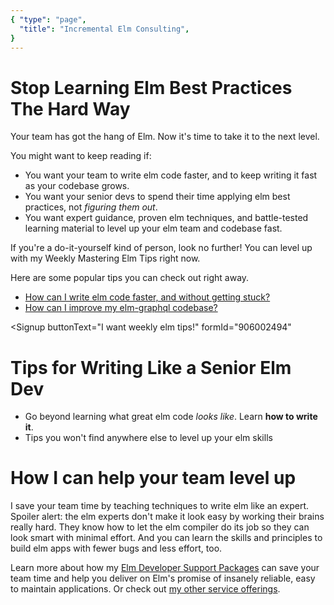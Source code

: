 ```yaml
---
{ "type": "page",
  "title": "Incremental Elm Consulting",
}
---
```


# Stop Learning Elm Best Practices The Hard Way

Your team has got the hang of Elm. Now it's time to take it to the next level.

You might want to keep reading if:

- You want your team to write elm code faster, and to keep writing it fast as your codebase grows.
- You want your senior devs to spend their time applying elm best practices, not *figuring them out*.
- You want expert guidance, proven elm techniques, and battle-tested learning material to level up your elm team and codebase fast.

If you're a do-it-yourself kind of person, look no further! You can level up with my Weekly Mastering Elm Tips right now.

Here are some popular tips you can check out right away.

- [How can I write elm code faster, and without getting stuck?](/articles/moving-faster-with-tiny-steps)
- [How can I improve my elm-graphql codebase?](/custom-scalar-checklist)

<Signup
    buttonText="I want weekly elm tips!"
    formId="906002494"
>
# Tips for Writing Like a Senior Elm Dev

- Go beyond learning what great elm code *looks like*. Learn **how to write it**.
- Tips you won't find anywhere else to level up your elm skills
</Signup>

# How I can help your team level up

I save your team time by teaching techniques to write elm like an expert. Spoiler alert: the elm experts don't make it look easy by working their brains really hard. They know how to let the elm compiler do its job so they can look smart with minimal effort. And you can learn the skills and principles to build elm apps with fewer bugs and less effort, too.

Learn more about how my [Elm Developer Support Packages](/services#developer-support) can save your team time and help you deliver on Elm's promise of insanely reliable, easy to maintain applications. Or check out [my other service offerings](/services).
